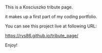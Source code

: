 This is a Kosciuszko tribute page.

it makes up a first part of my coding portfolio.

You can see this project live at following URL:

https://rys86.github.io/tribute_page/

Enjoy!